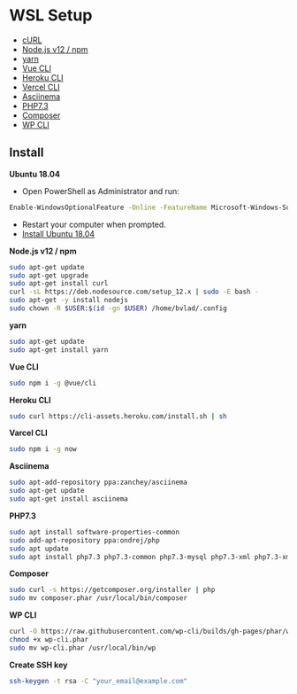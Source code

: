 # WSL Setup

* [cURL](https://curl.haxx.se/)
* [Node.js v12 / npm](https://nodejs.org/)
* [yarn](https://yarnpkg.com/)
* [Vue CLI](https://cli.vuejs.org/)
* [Heroku CLI](https://heroku.com/)
* [Vercel CLI](https://vercel.com/)
* [Asciinema](https://asciinema.org/)
* [PHP7.3](https://www.php.net/)
* [Composer](https://getcomposer.org/)
* [WP CLI](https://wp-cli.org/)

## Install
**Ubuntu 18.04**
* Open PowerShell as Administrator and run:
```bash
Enable-WindowsOptionalFeature -Online -FeatureName Microsoft-Windows-Subsystem-Linux
```
* Restart your computer when prompted.
* [Install Ubuntu 18.04](https://www.microsoft.com/store/apps/9N9TNGVNDL3Q)


**Node.js v12 / npm**
```bash
sudo apt-get update
sudo apt-get upgrade
sudo apt-get install curl
curl -sL https://deb.nodesource.com/setup_12.x | sudo -E bash -
sudo apt-get -y install nodejs
sudo chown -R $USER:$(id -gn $USER) /home/bvlad/.config
```

**yarn**
```bash
sudo apt-get update
sudo apt-get install yarn
```

**Vue CLI**
```bash
sudo npm i -g @vue/cli
```

**Heroku CLI**
```bash
sudo curl https://cli-assets.heroku.com/install.sh | sh
```

**Varcel CLI**
```bash
sudo npm i -g now
```

**Asciinema**
```bash
sudo apt-add-repository ppa:zanchey/asciinema
sudo apt-get update
sudo apt-get install asciinema
```
**PHP7.3**
```bash
sudo apt install software-properties-common
sudo add-apt-repository ppa:ondrej/php
sudo apt update
sudo apt install php7.3 php7.3-common php7.3-mysql php7.3-xml php7.3-xmlrpc php7.3-curl php7.3-gd php7.3-imagick php7.3-cli php7.3-dev php7.3-imap php7.3-mbstring php7.3-opcache php7.3-soap php7.3-zip php7.3-intl -y
```

**Composer**
```bash
sudo curl -s https://getcomposer.org/installer | php
sudo mv composer.phar /usr/local/bin/composer
```

**WP CLI**
```bash
curl -O https://raw.githubusercontent.com/wp-cli/builds/gh-pages/phar/wp-cli.phar
chmod +x wp-cli.phar
sudo mv wp-cli.phar /usr/local/bin/wp
```

**Create SSH key**
```bash
ssh-keygen -t rsa -C "your_email@example.com"
```